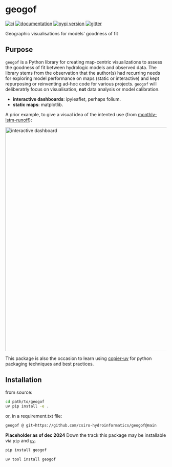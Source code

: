 # geogof

[![ci](https://github.com/csiro-hydroinformatics/geogof/workflows/ci/badge.svg)](https://github.com/csiro-hydroinformatics/geogof/actions?query=workflow%3Aci)
[![documentation](https://img.shields.io/badge/docs-mkdocs-708FCC.svg?style=flat)](https://csiro-hydroinformatics.github.io/geogof/)
[![pypi version](https://img.shields.io/pypi/v/geogof.svg)](https://pypi.org/project/geogof/)
[![gitter](https://badges.gitter.im/join%20chat.svg)](https://app.gitter.im/#/room/#geogof:gitter.im)

Geographic visualisations for models' goodness of fit

## Purpose

`geogof` is a Python library for creating map-centric visualizations to assess the goodness of fit between hydrologic models and observed data. The library stems from the observation that the author(s) had recurring needs for exploring model performance on maps (static or interactive) and kept repurposing or reinventing ad-hoc code for various projects. `geogof` will deliberatrly focus on visualisation, **not** data analysis or model calibration.

- **interactive dashboards**: ipyleaflet, perhaps folium.
- **static maps**: matplotlib.

A prior example, to give a visual idea of the intented use (from [monthly-lstm-runoff](https://csiro-hydroinformatics.github.io/monthly-lstm-runoff/)):

<img src="https://csiro-hydroinformatics.github.io/monthly-lstm-runoff/img/model_benchmarking_dashboard_output.png" alt="interactive dashboard" width="700"/>

This package is also the occasion to learn using [copier-uv](https://pawamoy.github.io/copier-uv/) for python packaging techniques and best practices.

## Installation

from source:

```sh
cd path/to/geogof
uv pip install -e .
```

or, in a requirement.txt file:

```txt
geogof @ git+https://github.com/csiro-hydroinformatics/geogof@main
```

**Placeholder as of dec 2024** Down the track this package may be installable via `pip` and [`uv`](https://docs.astral.sh/uv/).

```bash
pip install geogof
```

```bash
uv tool install geogof
```
